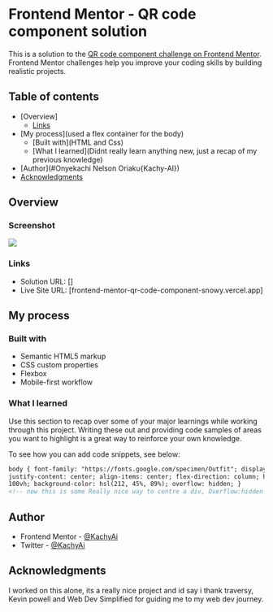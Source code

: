 # Frontend Mentor - QR code component solution

This is a solution to the [QR code component challenge on Frontend Mentor](https://www.frontendmentor.io/challenges/qr-code-component-iux_sIO_H). Frontend Mentor challenges help you improve your coding skills by building realistic projects.

## Table of contents

- [Overview]
  - [Links](#links)
- [My process](used a flex container for the body)
  - [Built with](HTML and Css)
  - [What I learned](Didnt really learn anything new, just a recap of my previous knowledge)
- [Author](#Onyekachi Nelson Oriaku{Kachy-AI})
- [Acknowledgments](Myself😁)

## Overview

### Screenshot

![](./screenshot.png)

### Links

- Solution URL: []
- Live Site URL: [frontend-mentor-qr-code-component-snowy.vercel.app]

## My process

### Built with

- Semantic HTML5 markup
- CSS custom properties
- Flexbox
- Mobile-first workflow

### What I learned

Use this section to recap over some of your major learnings while working through this project. Writing these out and providing code samples of areas you want to highlight is a great way to reinforce your own knowledge.

To see how you can add code snippets, see below:

```html
body { font-family: "https://fonts.google.com/specimen/Outfit"; display: flex;
justify-content: center; align-items: center; flex-direction: column; height:
100vh; background-color: hsl(212, 45%, 89%); overflow: hidden; }
<!-- now this is some Really nice way to centre a div, Overflow:hidden not advived though -->
```

## Author

- Frontend Mentor - [@KachyAi](https://www.frontendmentor.io/profile/KachyAi)
- Twitter - [@KachyAi](https://twitter.com/KachyAi)

## Acknowledgments

I worked on this alone, its a really nice project and id say i thank traversy, Kevin powell and Web Dev Simplified for guiding me to my web dev journey.
